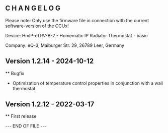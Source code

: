 C H A N G E L O G
-----------------

Please note: Only use the firmware file in connection with the current software-version of the CCUx!

Device: HmIP-eTRV-B-2 - Homematic IP Radiator Thermostat - basic

Company: eQ-3, Maiburger Str. 29, 26789 Leer, Germany


Version 1.2.14 - 2024-10-12
--------------------------------------------------------------

** Bugfix
   * Optimization of temperature control properties in conjunction with a wall
     thermostat.


Version 1.2.12 - 2022-03-17
--------------------------------------------------------------

** First release


--- END OF FILE ---